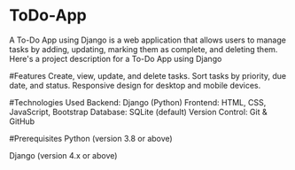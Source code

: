 # ToDo-App
A To-Do App using Django is a web application that allows users to manage tasks by adding, updating, marking them as complete, and deleting them. Here's a project description for a To-Do App using Django

#Features
Create, view, update, and delete tasks.
Sort tasks by priority, due date, and status.
Responsive design for desktop and mobile devices.

#Technologies Used
Backend: Django (Python)
Frontend: HTML, CSS, JavaScript, Bootstrap
Database: SQLite (default)
Version Control: Git & GitHub

#Prerequisites
Python (version 3.8 or above)

Django (version 4.x or above)
